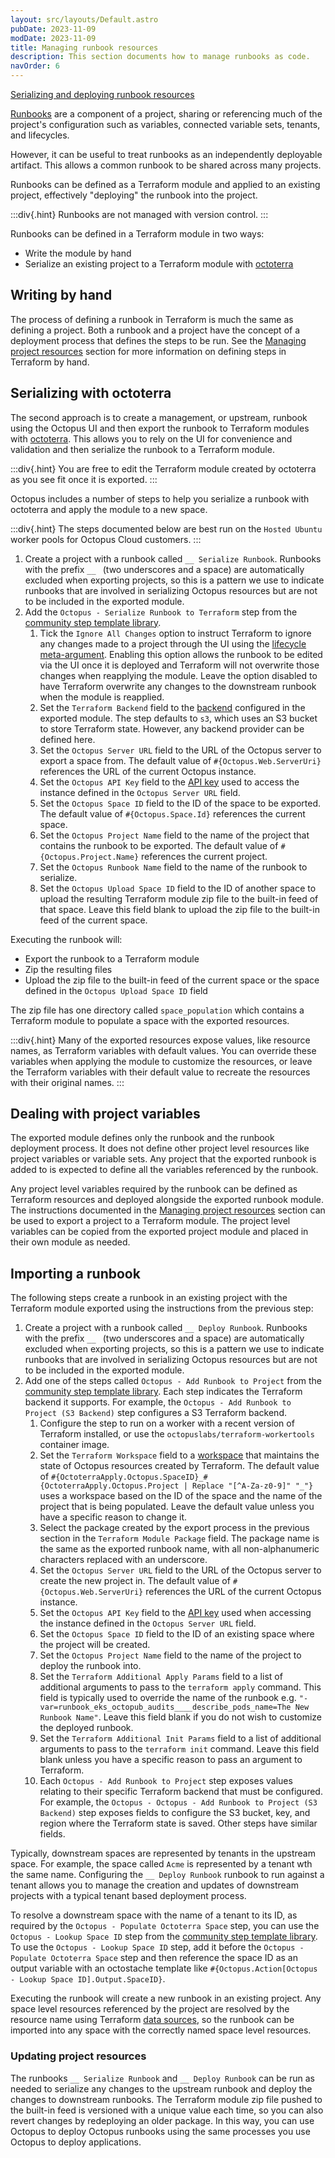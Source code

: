 ```yaml
---
layout: src/layouts/Default.astro
pubDate: 2023-11-09
modDate: 2023-11-09
title: Managing runbook resources
description: This section documents how to manage runbooks as code.
navOrder: 6
---
```


[Serializing and deploying runbook resources](https://www.youtube.com/watch?v=mPBeqOwkY4Q)

[Runbooks](/docs/runbooks) are a component of a project, sharing or referencing much of the project's configuration such as variables, connected variable sets, tenants, and lifecycles.

However, it can be useful to treat runbooks as an independently deployable artifact. This allows a common runbook to be shared across many projects.

Runbooks can be defined as a Terraform module and applied to an existing project, effectively "deploying" the runbook into the project.

:::div{.hint}
Runbooks are not managed with version control.
:::

Runbooks can be defined in a Terraform module in two ways:

* Write the module by hand
* Serialize an existing project to a Terraform module with [octoterra](https://github.com/OctopusSolutionsEngineering/OctopusTerraformExport)

## Writing by hand

The process of defining a runbook in Terraform is much the same as defining a project. Both a runbook and a project have the concept of a deployment process that defines the steps to be run. See the [Managing project resources](managing-project-resources) section for more information on defining steps in Terraform by hand.

## Serializing with octoterra

The second approach is to create a management, or upstream, runbook using the Octopus UI and then export the runbook to Terraform modules with [octoterra](https://github.com/OctopusSolutionsEngineering/OctopusTerraformExport). This allows you to rely on the UI for convenience and validation and then serialize the runbook to a Terraform module.

:::div{.hint}
You are free to edit the Terraform module created by octoterra as you see fit once it is exported.
:::

Octopus includes a number of steps to help you serialize a runbook with octoterra and apply the module to a new space.

:::div{.hint}
The steps documented below are best run on the `Hosted Ubuntu` worker pools for Octopus Cloud customers.
:::

1. Create a project with a runbook called `__ Serialize Runbook`. Runbooks with the prefix `__ ` (two underscores and a space) are automatically excluded when exporting projects, so this is a pattern we use to indicate runbooks that are involved in serializing Octopus resources but are not to be included in the exported module.
2. Add the `Octopus - Serialize Runbook to Terraform` step from the [community step template library](/docs/projects/community-step-templates).
    1. Tick the `Ignore All Changes` option to instruct Terraform to ignore any changes made to a project through the UI using the [lifecycle meta-argument](https://developer.hashicorp.com/terraform/language/meta-arguments/lifecycle). Enabling this option allows the runbook to be edited via the UI once it is deployed and Terraform will not overwrite those changes when reapplying the module. Leave the option disabled to have Terraform overwrite any changes to the downstream runbook when the module is reapplied.
    2. Set the `Terraform Backend` field to the [backend](https://developer.hashicorp.com/terraform/language/settings/backends/configuration) configured in the exported module. The step defaults to `s3`, which uses an S3 bucket to store Terraform state. However, any backend provider can be defined here.
    3. Set the `Octopus Server URL` field to the URL of the Octopus server to export a space from. The default value of `#{Octopus.Web.ServerUri}` references the URL of the current Octopus instance.
    4. Set the `Octopus API Key` field to the [API key](/docs/octopus-rest-api/how-to-create-an-api-key) used to access the instance defined in the `Octopus Server URL` field.
    5. Set the `Octopus Space ID` field to the ID of the space to be exported. The default value of `#{Octopus.Space.Id}` references the current space.
    6. Set the `Octopus Project Name` field to the name of the project that contains the runbook to be exported. The default value of `#{Octopus.Project.Name}` references the current project.
    7. Set the `Octopus Runbook Name` field to the name of the runbook to serialize.
    8. Set the `Octopus Upload Space ID` field to the ID of another space to upload the resulting Terraform module zip file to the built-in feed of that space. Leave this field blank to upload the zip file to the built-in feed of the current space.

Executing the runbook will:

* Export the runbook to a Terraform module
* Zip the resulting files
* Upload the zip file to the built-in feed of the current space or the space defined in the `Octopus Upload Space ID` field

The zip file has one directory called `space_population` which contains a Terraform module to populate a space with the exported resources.

:::div{.hint}
Many of the exported resources expose values, like resource names, as Terraform variables with default values. You can override these variables when applying the module to customize the resources, or leave the Terraform variables with their default value to recreate the resources with their original names.
:::

## Dealing with project variables

The exported module defines only the runbook and the runbook deployment process. It does not define other project level resources like project variables or variable sets. Any project that the exported runbook is added to is expected to define all the variables referenced by the runbook.

Any project level variables required by the runbook can be defined as Terraform resources and deployed alongside the exported runbook module. The instructions documented in the [Managing project resources](managing-project-resources) section can be used to export a project to a Terraform module. The project level variables can be copied from the exported project module and placed in their own module as needed. 

## Importing a runbook

The following steps create a runbook in an existing project with the Terraform module exported using the instructions from the previous step:

1. Create a project with a runbook called `__ Deploy Runbook`. Runbooks with the prefix `__ ` (two underscores and a space) are automatically excluded when exporting projects, so this is a pattern we use to indicate runbooks that are involved in serializing Octopus resources but are not to be included in the exported module.
2. Add one of the steps called `Octopus - Add Runbook to Project` from the [community step template library](/docs/projects/community-step-templates). Each step indicates the Terraform backend it supports. For example, the `Octopus - Add Runbook to Project (S3 Backend)` step configures a S3 Terraform backend.
    1. Configure the step to run on a worker with a recent version of Terraform installed, or use the `octopuslabs/terraform-workertools` container image.
    2. Set the `Terraform Workspace` field to a [workspace](https://developer.hashicorp.com/terraform/language/state/workspaces) that maintains the state of Octopus resources created by Terraform. The default value of `#{OctoterraApply.Octopus.SpaceID}_#{OctoterraApply.Octopus.Project | Replace "[^A-Za-z0-9]" "_"}` uses a workspace based on the ID of the space and the name of the project that is being populated. Leave the default value unless you have a specific reason to change it.
    3. Select the package created by the export process in the previous section in the `Terraform Module Package` field. The package name is the same as the exported runbook name, with all non-alphanumeric characters replaced with an underscore.
    4. Set the `Octopus Server URL` field to the URL of the Octopus server to create the new project in. The default value of `#{Octopus.Web.ServerUri}` references the URL of the current Octopus instance.
    5. Set the `Octopus API Key` field to the [API key](/docs/octopus-rest-api/how-to-create-an-api-key) used when accessing the instance defined in the `Octopus Server URL` field.
    6. Set the `Octopus Space ID` field to the ID of an existing space where the project will be created.
    7. Set the `Octopus Project Name` field to the name of the project to deploy the runbook into.
    7. Set the `Terraform Additional Apply Params` field to a list of additional arguments to pass to the `terraform apply` command. This field is typically used to override the name of the runbook e.g. `"-var=runbook_eks_octopub_audits____describe_pods_name=The New Runbook Name"`. Leave this field blank if you do not wish to customize the deployed runbook.
    8. Set the `Terraform Additional Init Params` field to a list of additional arguments to pass to the `terraform init` command. Leave this field blank unless you have a specific reason to pass an argument to Terraform.
    9. Each `Octopus - Add Runbook to Project` step exposes values relating to their specific Terraform backend that must be configured. For example, the `Octopus - Octopus - Add Runbook to Project (S3 Backend)` step exposes fields to configure the S3 bucket, key, and region where the Terraform state is saved. Other steps have similar fields.

Typically, downstream spaces are represented by tenants in the upstream space. For example, the space called `Acme` is represented by a tenant wth the same name. Configuring the `__ Deploy Runbook` runbook to run against a tenant allows you to manage the creation and updates of downstream projects with a typical tenant based deployment process.

To resolve a downstream space with the name of a tenant to its ID, as required by the `Octopus - Populate Octoterra Space` step, you can use the `Octopus - Lookup Space ID` step from the [community step template library](/docs/projects/community-step-templates). To use the `Octopus - Lookup Space ID` step, add it before the `Octopus - Populate Octoterra Space` step and then reference the space ID as an output variable with an octostache template like `#{Octopus.Action[Octopus - Lookup Space ID].Output.SpaceID}`.

Executing the runbook will create a new runbook in an existing project. Any space level resources referenced by the project are resolved by the resource name using Terraform [data sources](https://developer.hashicorp.com/terraform/language/data-sources), so the runbook can be imported into any space with the correctly named space level resources.

### Updating project resources

The runbooks `__ Serialize Runbook` and `__ Deploy Runbook` can be run as needed to serialize any changes to the upstream runbook and deploy the changes to downstream runbooks. The Terraform module zip file pushed to the built-in feed is versioned with a unique value each time, so you can also revert changes by redeploying an older package.  In this way, you can use Octopus to deploy Octopus runbooks using the same processes you use Octopus to deploy applications. 